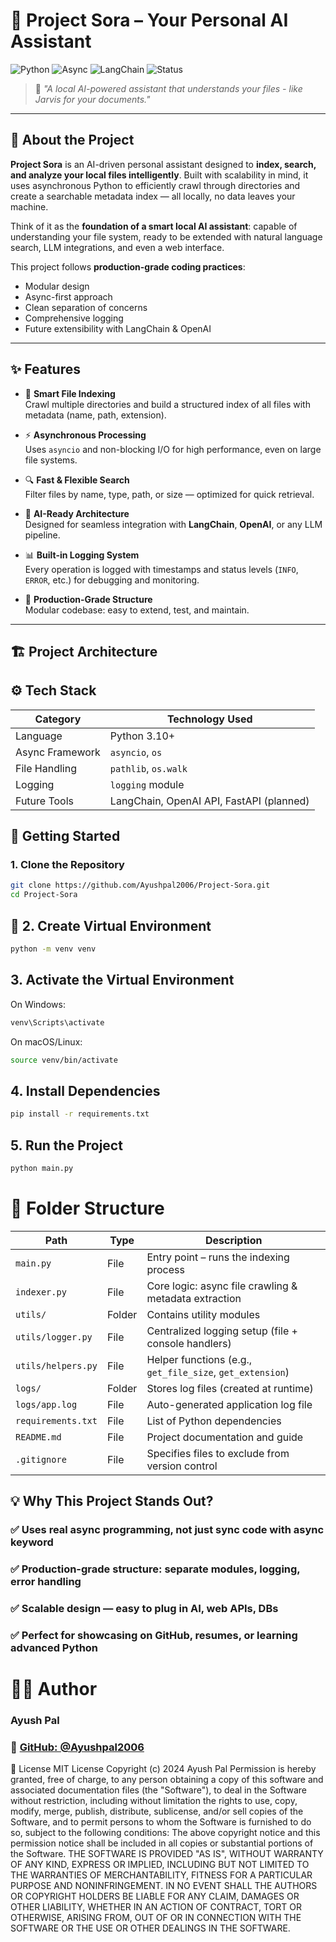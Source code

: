 # 🔮 Project Sora – Your Personal AI Assistant  

![Python](https://img.shields.io/badge/Python-3.10+-blue.svg)
![Async](https://img.shields.io/badge/Asyncio-Supported-brightgreen)
![LangChain](https://img.shields.io/badge/LangChain-Integrated-orange)
![Status](https://img.shields.io/badge/Status-Active-success)

> 🌟 *"A local AI-powered assistant that understands your files - like Jarvis for your documents."*

---

## 📖 About the Project

**Project Sora** is an AI-driven personal assistant designed to **index, search, and analyze your local files intelligently**. Built with scalability in mind, it uses asynchronous Python to efficiently crawl through directories and create a searchable metadata index — all locally, no data leaves your machine.

Think of it as the **foundation of a smart local AI assistant**: capable of understanding your file system, ready to be extended with natural language search, LLM integrations, and even a web interface.

This project follows **production-grade coding practices**:
- Modular design
- Async-first approach
- Clean separation of concerns
- Comprehensive logging
- Future extensibility with LangChain & OpenAI

---

## ✨ Features

- 📂 **Smart File Indexing**  
  Crawl multiple directories and build a structured index of all files with metadata (name, path, extension).

- ⚡ **Asynchronous Processing**  
  Uses `asyncio` and non-blocking I/O for high performance, even on large file systems.

- 🔍 **Fast & Flexible Search**  
  Filter files by name, type, path, or size — optimized for quick retrieval.

- 🧠 **AI-Ready Architecture**  
  Designed for seamless integration with **LangChain**, **OpenAI**, or any LLM pipeline.

- 📊 **Built-in Logging System**  
  Every operation is logged with timestamps and status levels (`INFO`, `ERROR`, etc.) for debugging and monitoring.

- 🚀 **Production-Grade Structure**  
  Modular codebase: easy to extend, test, and maintain.

---

## 🏗️ Project Architecture

## ⚙️ Tech Stack

| Category        | Technology Used                          |
|----------------|------------------------------------------|
| Language        | Python 3.10+                             |
| Async Framework | `asyncio`, `os`                          |
| File Handling   | `pathlib`, `os.walk`                     |
| Logging         | `logging` module                         |
| Future Tools    | LangChain, OpenAI API, FastAPI (planned) |

## 🚀 Getting Started

### 1. Clone the Repository

```bash
git clone https://github.com/Ayushpal2006/Project-Sora.git
cd Project-Sora
```

## 🔧 2. Create Virtual Environment

```bash
python -m venv venv
```

## 3. Activate the Virtual Environment
On Windows:
```bash
venv\Scripts\activate
```
On macOS/Linux:
```bash
source venv/bin/activate
```
## 4. Install Dependencies
```bash
pip install -r requirements.txt
```

## 5. Run the Project
```bash
python main.py
```
# 📂 Folder Structure
| Path               | Type  | Description                                      |
|--------------------|-------|--------------------------------------------------|
| `main.py`          | File  | Entry point – runs the indexing process         |
| `indexer.py`       | File  | Core logic: async file crawling & metadata extraction |
| `utils/`           | Folder| Contains utility modules                          |
| `utils/logger.py`  | File  | Centralized logging setup (file + console handlers) |
| `utils/helpers.py` | File  | Helper functions (e.g., `get_file_size`, `get_extension`) |
| `logs/`            | Folder| Stores log files (created at runtime)            |
| `logs/app.log`     | File  | Auto-generated application log file              |
| `requirements.txt` | File  | List of Python dependencies                      |
| `README.md`        | File  | Project documentation and guide                  |
| `.gitignore`       | File  | Specifies files to exclude from version control  |

## 💡 Why This Project Stands Out?

### ✅ Uses real async programming, not just sync code with async keyword
### ✅ Production-grade structure: separate modules, logging, error handling
### ✅ Scalable design — easy to plug in AI, web APIs, DBs
### ✅ Perfect for showcasing on GitHub, resumes, or learning advanced Python

# 🧑‍💻 Author
### Ayush Pal

### 🔗 [GitHub: @Ayushpal2006](https://github.com/Ayushpal2006)


📜 License
MIT License Copyright (c) 2024 Ayush Pal Permission is hereby granted, free of charge, to any person obtaining a copy of this software and associated documentation files (the "Software"), to deal in the Software without restriction, including without limitation the rights to use, copy, modify, merge, publish, distribute, sublicense, and/or sell copies of the Software, and to permit persons to whom the Software is furnished to do so, subject to the following conditions: The above copyright notice and this permission notice shall be included in all copies or substantial portions of the Software. THE SOFTWARE IS PROVIDED "AS IS", WITHOUT WARRANTY OF ANY KIND, EXPRESS OR IMPLIED, INCLUDING BUT NOT LIMITED TO THE WARRANTIES OF MERCHANTABILITY, FITNESS FOR A PARTICULAR PURPOSE AND NONINFRINGEMENT. IN NO EVENT SHALL THE AUTHORS OR COPYRIGHT HOLDERS BE LIABLE FOR ANY CLAIM, DAMAGES OR OTHER LIABILITY, WHETHER IN AN ACTION OF CONTRACT, TORT OR OTHERWISE, ARISING FROM, OUT OF OR IN CONNECTION WITH THE SOFTWARE OR THE USE OR OTHER DEALINGS IN THE SOFTWARE.